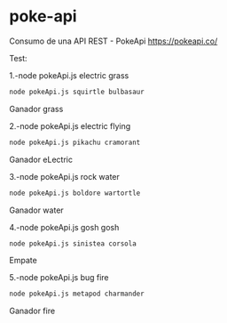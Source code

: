 # poke-api
Consumo de una API REST - PokeApi https://pokeapi.co/ 

Test:

1.-node pokeApi.js electric grass
```bash
node pokeApi.js squirtle bulbasaur
```
Ganador grass

2.-node pokeApi.js electric flying
```bash
node pokeApi.js pikachu cramorant
```
Ganador eLectric

3.-node pokeApi.js rock water   
```bash
node pokeApi.js boldore wartortle 
```
Ganador water

4.-node pokeApi.js gosh gosh
```bash
node pokeApi.js sinistea corsola
```
Empate

5.-node pokeApi.js bug fire   
```bash
node pokeApi.js metapod charmander
```
Ganador fire

